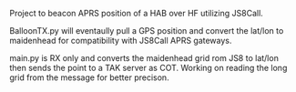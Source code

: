Project to beacon APRS position of a HAB over HF utilizing JS8Call. 

BalloonTX.py will eventaully pull a GPS position and convert the lat/lon to maidenhead for compatibility with JS8Call APRS gateways.

main.py is RX only and converts the maidenhead grid rom JS8 to lat/lon then sends the point to a TAK server as COT. Working on reading the long grid from the message for better precison.
